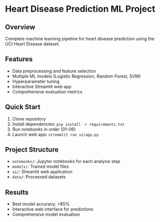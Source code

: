 # Heart Disease Prediction ML Project

## Overview

Complete machine learning pipeline for heart disease prediction using the UCI Heart Disease dataset.

## Features

- Data preprocessing and feature selection
- Multiple ML models (Logistic Regression, Random Forest, SVM)
- Hyperparameter tuning
- Interactive Streamlit web app
- Comprehensive evaluation metrics

## Quick Start

1. Clone repository
2. Install dependencies: `pip install -r requirements.txt`
3. Run notebooks in order (01-06)
4. Launch web app: `streamlit run ui/app.py`

## Project Structure

- `notebooks/`: Jupyter notebooks for each analysis step
- `models/`: Trained model files
- `ui/`: Streamlit web application
- `data/`: Processed datasets

## Results

- Best model accuracy: >85%
- Interactive web interface for predictions
- Comprehensive model evaluation
